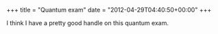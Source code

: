 +++
title = "Quantum exam"
date = "2012-04-29T04:40:50+00:00"
+++

I think I have a pretty good handle on this quantum exam.
			